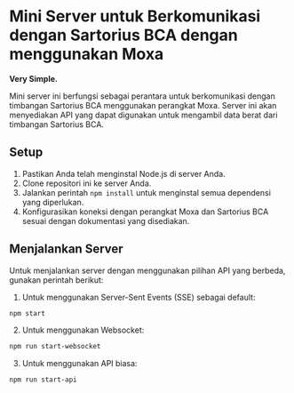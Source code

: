 # Mini Server untuk Berkomunikasi dengan Sartorius BCA dengan menggunakan Moxa 

**Very Simple.**

Mini server ini berfungsi sebagai perantara untuk berkomunikasi dengan timbangan Sartorius BCA menggunakan perangkat Moxa. Server ini akan menyediakan API yang dapat digunakan untuk mengambil data berat dari timbangan Sartorius BCA.

## Setup

1. Pastikan Anda telah menginstal Node.js di server Anda.
2. Clone repositori ini ke server Anda.
3. Jalankan perintah `npm install` untuk menginstal semua dependensi yang diperlukan.
4. Konfigurasikan koneksi dengan perangkat Moxa dan Sartorius BCA sesuai dengan dokumentasi yang disediakan.

## Menjalankan Server

Untuk menjalankan server dengan menggunakan pilihan API yang berbeda, gunakan perintah berikut:

1. Untuk menggunakan Server-Sent Events (SSE) sebagai default:
```bash
npm start
```

2. Untuk menggunakan Websocket:
```bash
npm run start-websocket
```

3. Untuk menggunakan API biasa:
```bash
npm run start-api
